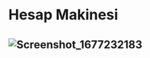 # Hesap Makinesi
## ![Screenshot_1677232183](https://user-images.githubusercontent.com/93606208/221147638-d8e57085-1805-4bd2-8493-f23718a4e7d1.png)
